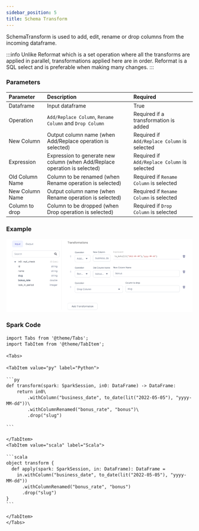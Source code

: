 ```yaml
---
sidebar_position: 5
title: Schema Transform
---
```

SchemaTransform is used to add, edit, rename or drop columns from the incoming dataframe.  

:::info
Unlike Reformat which is a set operation where all the transforms are applied in parallel, transformations applied here are in order.
Reformat is a SQL select and is preferable when making many changes.
:::


### Parameters
| Parameter       | Description                                                                | Required                                      |
|:----------------|:---------------------------------------------------------------------------|:----------------------------------------------|
| Dataframe       | Input dataframe                                                            | True                                          |
| Operation       | `Add/Replace Column`, `Rename Column` and `Drop Column`                    | Required if a transformation is added         |
| New Column      | Output column name (when Add/Replace operation is selected)                | Required if `Add/Replace Column`  is selected |
| Expression      | Expression to generate new column (when Add/Replace operation is selected) | Required if `Add/Replace Column` is selected  |
| Old Column Name | Column to be renamed (when Rename operation is selected)                   | Required if `Rename Column` is selected       |
| New Column Name | Output column name (when Rename operation is selected)                     | Required if `Rename Column` is selected       |
| Column to drop  | Column to be dropped (when Drop operation is selected)                     | Required if `Drop Column` is selected         |


### Example

![](./img/schemaTransform_eg_1.png)

### Spark Code

````mdx-code-block
import Tabs from '@theme/Tabs';
import TabItem from '@theme/TabItem';

<Tabs>

<TabItem value="py" label="Python">

```py
def transform(spark: SparkSession, in0: DataFrame) -> DataFrame:
    return in0\
        .withColumn("business_date", to_date(lit("2022-05-05"), "yyyy-MM-dd"))\
        .withColumnRenamed("bonus_rate", "bonus")\
        .drop("slug")

```

</TabItem>
<TabItem value="scala" label="Scala">

```scala
object transform {
  def apply(spark: SparkSession, in: DataFrame): DataFrame =
    in.withColumn("business_date", to_date(lit("2022-05-05"), "yyyy-MM-dd"))
      .withColumnRenamed("bonus_rate", "bonus")
      .drop("slug")
}
```

</TabItem>
</Tabs>

````
 

